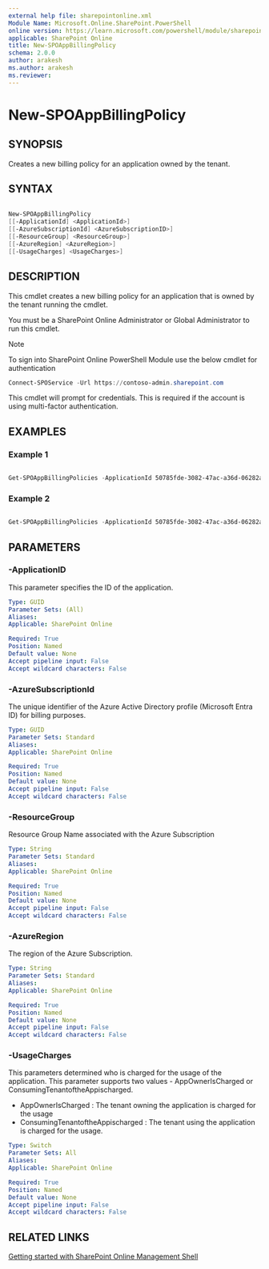 ```yaml
---
external help file: sharepointonline.xml
Module Name: Microsoft.Online.SharePoint.PowerShell
online version: https://learn.microsoft.com/powershell/module/sharepoint-online/get-spocontainer
applicable: SharePoint Online
title: New-SPOAppBillingPolicy
schema: 2.0.0
author: arakesh
ms.author: arakesh
ms.reviewer:
---
```


# New-SPOAppBillingPolicy

## SYNOPSIS

Creates a new billing policy for an application owned by the tenant.

## SYNTAX

```powershell

New-SPOAppBillingPolicy
[[-ApplicationId] <ApplicationId>]
[[-AzureSubscriptionId] <AzureSubscriptionID>]
[[-ResourceGroup] <ResourceGroup>]
[[-AzureRegion] <AzureRegion>]
[[-UsageCharges] <UsageCharges>]
```

## DESCRIPTION

This cmdlet creates a new billing policy for an application that is owned by the tenant running the cmdlet. 

You must be a SharePoint Online Administrator or Global Administrator to run this cmdlet.

> [!NOTE]
> To sign into SharePoint Online PowerShell Module use the below cmdlet for authentication
> 
```powershell
Connect-SPOService -Url https://contoso-admin.sharepoint.com
```
This cmdlet will prompt for credentials. This is required if the account is using multi-factor authentication.

## EXAMPLES

### Example 1

```powershell

Get-SPOAppBillingPolicies -ApplicationId 50785fde-3082-47ac-a36d-06282ac5c7da  -AzureSubscriptionId c7170373-eb8d-4984-8cc9-59bcc88c65a0 -ResouceGroup "SPOPAYG" -AzureRegion "Uk-South" -UsageCharges AppOwnerIsCharged

```
### Example 2

```powershell

Get-SPOAppBillingPolicies -ApplicationId 50785fde-3082-47ac-a36d-06282ac5c7da  -AzureSubscriptionId c7170373-eb8d-4984-8cc9-59bcc88c65a0 -ResouceGroup "SPOPAYG" -AzureRegion "Uk-South" -UsageCharges ConsumingTenantOfTheAppisCharged

```
## PARAMETERS

### -ApplicationID

This parameter specifies the ID of the  application.
 
```yaml
Type: GUID
Parameter Sets: (All)
Aliases:
Applicable: SharePoint Online

Required: True
Position: Named
Default value: None
Accept pipeline input: False
Accept wildcard characters: False
```

### -AzureSubscriptionId

The unique identifier of the Azure Active Directory profile (Microsoft Entra ID) for billing purposes.
 
```yaml
Type: GUID
Parameter Sets: Standard
Aliases:
Applicable: SharePoint Online

Required: True
Position: Named
Default value: None
Accept pipeline input: False
Accept wildcard characters: False
```

### -ResourceGroup

Resource Group Name associated with the Azure Subscription
 
```yaml
Type: String
Parameter Sets: Standard
Aliases:
Applicable: SharePoint Online

Required: True
Position: Named
Default value: None
Accept pipeline input: False
Accept wildcard characters: False
```

### -AzureRegion

The region of the Azure Subscription.
 
```yaml
Type: String
Parameter Sets: Standard
Aliases:
Applicable: SharePoint Online

Required: True
Position: Named
Default value: None
Accept pipeline input: False
Accept wildcard characters: False
```

### -UsageCharges

This parameters determined who is charged for the usage of the application. This parameter supports two values  - AppOwnerIsCharged or ConsumingTenantoftheAppischarged.
- AppOwnerIsCharged : The tenant owning the application is charged for the usage
- ConsumingTenantoftheAppischarged : The tenant using the application is charged for the usage.
 
```yaml
Type: Switch
Parameter Sets: All
Aliases:
Applicable: SharePoint Online

Required: True
Position: Named
Default value: None
Accept pipeline input: False
Accept wildcard characters: False
```
## RELATED LINKS

[Getting started with SharePoint Online Management Shell](/powershell/sharepoint/sharepoint-online/connect-sharepoint-online?view=sharepoint-ps)

